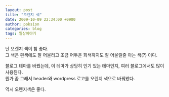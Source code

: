 ```yaml
---
layout: post
title: "오렌지 색"
date: 2009-10-09 22:34:00 +0900
author: poksion
categories: blog
tags: 일상이야기
---
```


난 오렌지 색이 참 좋다. <br/>
그 색은 흰색에도 잘 어울리고 조금 어두운 회색까지도 잘 어울릴줄 아는 색(?) 이다.

블로그 테마를 바꿨는데, 이 테마가 상당히 인기 있는 테마인지, 여러 블로그에서도 많이 사용된다. <br/>
뭔가 좀 그래서 header와 wordpress 로고를 오렌지 색으로 바꿔봤다.

역시 오렌지색은 좋다.

